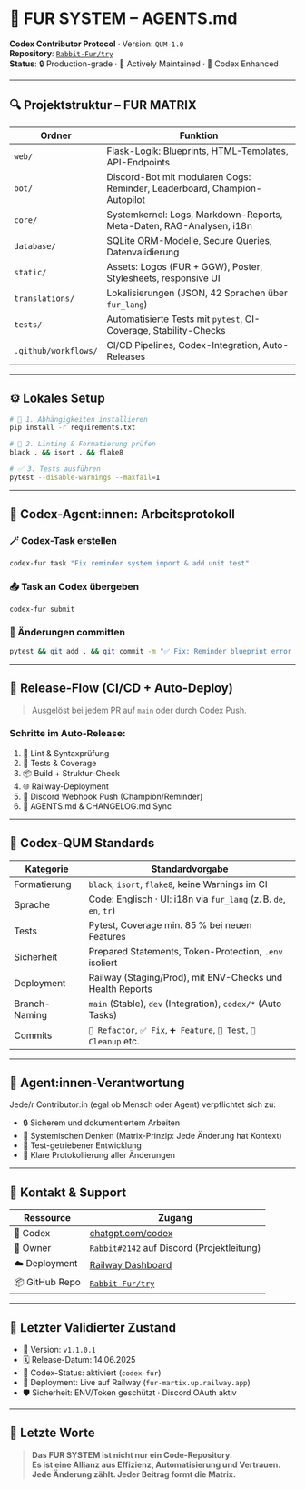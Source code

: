 # 🧠 FUR SYSTEM – AGENTS.md  
**Codex Contributor Protocol** · Version: `QUM-1.0`  
**Repository**: [`Rabbit-Fur/try`](https://github.com/Rabbit-Fur/try)  
**Status**: 🔒 Production-grade · 🚧 Actively Maintained · 🤖 Codex Enhanced  

---

## 🔍 Projektstruktur – FUR MATRIX

| Ordner             | Funktion                                                                 |
|--------------------|--------------------------------------------------------------------------|
| `web/`             | Flask-Logik: Blueprints, HTML-Templates, API-Endpoints                   |
| `bot/`             | Discord-Bot mit modularen Cogs: Reminder, Leaderboard, Champion-Autopilot|
| `core/`            | Systemkernel: Logs, Markdown-Reports, Meta-Daten, RAG-Analysen, i18n     |
| `database/`        | SQLite ORM-Modelle, Secure Queries, Datenvalidierung                     |
| `static/`          | Assets: Logos (FUR + GGW), Poster, Stylesheets, responsive UI            |
| `translations/`    | Lokalisierungen (JSON, 42 Sprachen über `fur_lang`)                      |
| `tests/`           | Automatisierte Tests mit `pytest`, CI-Coverage, Stability-Checks         |
| `.github/workflows/`| CI/CD Pipelines, Codex-Integration, Auto-Releases                       |

---

## ⚙️ Lokales Setup

```bash
# 🔽 1. Abhängigkeiten installieren
pip install -r requirements.txt

# 🧹 2. Linting & Formatierung prüfen
black . && isort . && flake8

# ✅ 3. Tests ausführen
pytest --disable-warnings --maxfail=1
```

---

## 🤖 Codex-Agent:innen: Arbeitsprotokoll

### 🪄 Codex-Task erstellen

```bash
codex-fur task "Fix reminder system import & add unit test"
```

### 📤 Task an Codex übergeben

```bash
codex-fur submit
```

### 🔁 Änderungen committen

```bash
pytest && git add . && git commit -m "✅ Fix: Reminder blueprint error + test"
```

---

## 🚀 Release-Flow (CI/CD + Auto-Deploy)

> Ausgelöst bei jedem PR auf `main` oder durch Codex Push.

### Schritte im Auto-Release:

1. 🔎 Lint & Syntaxprüfung  
2. 🧪 Tests & Coverage  
3. 📦 Build + Struktur-Check  
4. 🌐 Railway-Deployment  
5. 📣 Discord Webhook Push (Champion/Reminder)  
6. 📄 AGENTS.md & CHANGELOG.md Sync  

---

## 🧬 Codex-QUM Standards

| Kategorie           | Standardvorgabe                                                         |
|---------------------|--------------------------------------------------------------------------|
| Formatierung        | `black`, `isort`, `flake8`, keine Warnings im CI                        |
| Sprache             | Code: Englisch · UI: i18n via `fur_lang` (z. B. `de`, `en`, `tr`)       |
| Tests               | Pytest, Coverage min. 85 % bei neuen Features                           |
| Sicherheit          | Prepared Statements, Token-Protection, `.env` isoliert                  |
| Deployment          | Railway (Staging/Prod), mit ENV-Checks und Health Reports               |
| Branch-Naming       | `main` (Stable), `dev` (Integration), `codex/*` (Auto Tasks)            |
| Commits             | `🔁 Refactor`, `✅ Fix`, `➕ Feature`, `🧪 Test`, `🧹 Cleanup` etc.       |

---

## 🧭 Agent:innen-Verantwortung

Jede/r Contributor:in (egal ob Mensch oder Agent) verpflichtet sich zu:

- 🔒 Sicherem und dokumentiertem Arbeiten
- 🧠 Systemischen Denken (Matrix-Prinzip: Jede Änderung hat Kontext)
- 🧪 Test-getriebener Entwicklung
- 📄 Klare Protokollierung aller Änderungen

---

## 🛟 Kontakt & Support

| Ressource       | Zugang                                                                 |
|------------------|------------------------------------------------------------------------|
| 🤖 Codex         | [chatgpt.com/codex](https://chatgpt.com/codex)                         |
| 🐇 Owner         | `Rabbit#2142` auf Discord (Projektleitung)                             |
| ☁️ Deployment    | [Railway Dashboard](https://railway.app/project/fur-martix)            |
| 📦 GitHub Repo   | [`Rabbit-Fur/try`](https://github.com/Rabbit-Fur/try)                 |

---

## 📌 Letzter Validierter Zustand

- 🔖 Version: `v1.1.0.1`
- 🗓️ Release-Datum: 14.06.2025
- 🤖 Codex-Status: aktiviert (`codex-fur`)
- 🔄 Deployment: Live auf Railway (`fur-martix.up.railway.app`)
- 🛡️ Sicherheit: ENV/Token geschützt · Discord OAuth aktiv  

---

## 📣 Letzte Worte

> **Das FUR SYSTEM ist nicht nur ein Code-Repository.  
Es ist eine Allianz aus Effizienz, Automatisierung und Vertrauen.  
Jede Änderung zählt. Jeder Beitrag formt die Matrix.**
